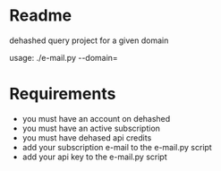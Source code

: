 # Readme
dehashed query project for a given domain

usage: ./e-mail.py --domain=<your domain>

# Requirements
* you must have an account on dehashed
* you must have an active subscription
* you must have dehased api credits
* add your subscription e-mail to the e-mail.py script
* add your api key to the e-mail.py script
